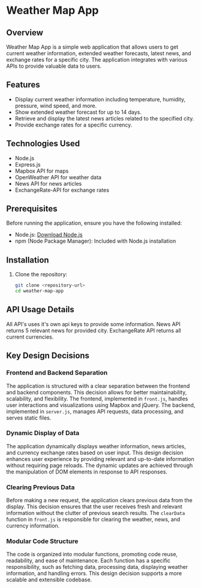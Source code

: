 # Weather Map App

## Overview

Weather Map App is a simple web application that allows users to get current weather information, extended weather forecasts, latest news, and exchange rates for a specific city. The application integrates with various APIs to provide valuable data to users.

## Features

- Display current weather information including temperature, humidity, pressure, wind speed, and more.
- Show extended weather forecast for up to 14 days.
- Retrieve and display the latest news articles related to the specified city.
- Provide exchange rates for a specific currency.

## Technologies Used

- Node.js
- Express.js
- Mapbox API for maps
- OpenWeather API for weather data
- News API for news articles
- ExchangeRate-API for exchange rates

## Prerequisites

Before running the application, ensure you have the following installed:

- Node.js: [Download Node.js](https://nodejs.org/)
- npm (Node Package Manager): Included with Node.js installation

## Installation

1. Clone the repository:

   ```bash
   git clone <repository-url>
   cd weather-map-app

## API Usage Details

All API's uses it's own api keys to provide some information.
News API returns 5 relevant news for provided city.
ExchangeRate API returns all current currencies.

## Key Design Decisions

### Frontend and Backend Separation

The application is structured with a clear separation between the frontend and backend components. 
This decision allows for better maintainability, scalability, and flexibility. 
The frontend, implemented in `front.js`, handles user interactions and visualizations using Mapbox and jQuery. 
The backend, implemented in `server.js`, manages API requests, data processing, and serves static files.

### Dynamic Display of Data

The application dynamically displays weather information, news articles, and currency exchange rates based on user input. 
This design decision enhances user experience by providing relevant and up-to-date information without requiring page reloads. 
The dynamic updates are achieved through the manipulation of DOM elements in response to API responses.

### Clearing Previous Data

Before making a new request, the application clears previous data from the display. 
This decision ensures that the user receives fresh and relevant information without the clutter of previous search results. 
The `clearData` function in `front.js` is responsible for clearing the weather, news, and currency information.

### Modular Code Structure

The code is organized into modular functions, promoting code reuse, readability, and ease of maintenance. 
Each function has a specific responsibility, such as fetching data, processing data, displaying weather information, and handling errors. 
This design decision supports a more scalable and extensible codebase.
